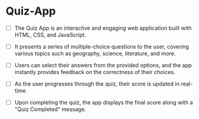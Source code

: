 # Quiz-App

- [ ] The Quiz App is an interactive and engaging web application built with HTML, CSS, and JavaScript.
- [ ] It presents a series of multiple-choice questions to the user, covering various topics such as geography, science, literature, and more.
- [ ] Users can select their answers from the provided options, and the app instantly provides feedback on the correctness of their choices.
- [ ] As the user progresses through the quiz, their score is updated in real-time.
- [ ] Upon completing the quiz, the app displays the final score along with a "Quiz Completed" message.


